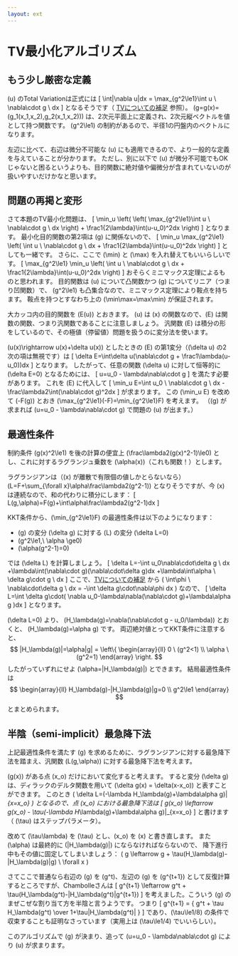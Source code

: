 ```yaml
---
layout: ext
---
```

# TV最小化アルゴリズム

## もう少し厳密な定義

\(u\) のTotal Variationは正式には
\[
\int|\nabla u|dx = \max_{g^2\le1}\int u \ \nabla\cdot g \ dx
\]
となるそうです（ [TVについての補足](TVSupp) 参照）。
\(g=g(x)=(g_1(x_1,x_2),g_2(x_1,x_2))\) は、2次元平面上に定義され、2次元縦ベクトルを値として持つ関数です。
\(g^2\le1\) の制約があるので、半径1の円盤内のベクトルになります。

左辺に比べて、右辺は微分不可能な \(u\) にも適用できるので、より一般的な定義を与えていることが分かります。
ただし、別に以下で \(u\) が微分不可能でもOKじゃないと困るというよりも、目的関数に絶対値や偏微分が含まれていないのが扱いやすいだけかなと思います。

## 問題の再掲と変形

さて本題のTV最小化問題は、
\[
\min_u \left(
  \left( \max_{g^2\le1}\int u \ \nabla\cdot g \ dx \right) +
  \frac1{2\lambda}\int(u-u_0)^2dx
\right)
\]
となります。
最小化目的関数の第2項は \(g\) に関係ないので、
\[
\min_u \max_{g^2\le1} \left(
   \int u \ \nabla\cdot g \ dx +
   \frac1{2\lambda}\int(u-u_0)^2dx
\right)
\]
としても一緒です。
さらに、ここで \(\min\) と \(\max\) を入れ替えてもいいらしいです。
\[
\max_{g^2\le1} \min_u \left(
  \int u \ \nabla\cdot g \ dx +
  \frac1{2\lambda}\int(u-u_0)^2dx
\right)
\]
おそらくミニマックス定理によるものと思われます。
目的関数は \(u\) について凸関数かつ \(g\) についてリニア（つまり凹関数）で、
\(g^2\le1\) も凸集合なので、ミニマックス定理により鞍点を持ちます。
鞍点を持つとすなわち上の \(\min\max=\max\min\) が保証されます。

大カッコ内の目的関数を \(E(u)\) とおきます。
\(u\) は \(x\) の関数なので、\(E\) は関数の関数、つまり汎関数であることに注意しましょう。
汎関数 \(E\) は積分の形をしているので、その極値（停留値）問題を扱うのに変分法を使います。

\(u(x)\rightarrow u(x)+\delta u(x)\) としたときの \(E\) の第1変分（\(\delta u\) の2次の項は無視です）は
\[
\delta E=\int\delta u(\nabla\cdot g + \frac1\lambda(u-u_0))dx
\]
となります。
したがって、任意の関数 \(\delta u\) に対して恒等的に \(\delta E=0\) となるためには、
\[
u=u_0 - \lambda\nabla\cdot g
\]
を満たす必要があります。
これを \(E\) に代入して
\[
\min_u E=\int u_0 \ \nabla\cdot g \ dx
-\frac\lambda2\int(\nabla\cdot g)^2dx
\]
が求まります。
この \(\min_u E\) を改めて \(-F(g)\) とおき \(\max_{g^2\le1}(-F)=\min_{g^2\le1}F\) を考えます。
（\(g\) が求まれば \(u=u_0 - \lambda\nabla\cdot g\) で問題の \(u\) が出ます。）

## 最適性条件

制約条件 \(g(x)^2\le1\) を後の計算の便宜上 \(\frac\lambda2(g(x)^2-1)\le0\) とし、これに対するラグランジュ乗数を \(\alpha(x)\)（これも関数！）とします。

ラグランジアンは（\(x\) が離散で有限個の値しかとらないなら）\(L=F+\sum_{\forall x}\alpha\frac\lambda2(g^2-1)\) となりそうですが、今 \(x\) は連続なので、和の代わりに積分にします：
\[
L(g,\alpha)=F(g)+\int\alpha\frac\lambda2(g^2-1)dx
\]

KKT条件から、\(\min_{g^2\le1}F\) の最適性条件は以下のようになります：

* \(g\) の変分 \(\delta g\) に対する \(L\) の変分 \(\delta L=0\)
* \(g^2\le1,\ \alpha \ge0\)
* \(\alpha(g^2-1)=0\)

では \(\delta L\) を計算しましょう。
\[
\delta L=-\int u_0\nabla\cdot\delta g \ dx
+\lambda\int(\nabla\cdot g)(\nabla\cdot\delta g)dx
+\lambda\int\alpha \ \delta g\cdot g \ dx
\]
ここで、[TVについての補足](TVSupp) から
\(
\int\phi \ \nabla\cdot\delta g \ dx = -\int \delta g\cdot\nabla\phi dx
\)
なので、
\[
\delta L=\int \delta g\cdot(
\nabla u_0-\lambda\nabla(\nabla\cdot g)+\lambda\alpha g
)dx
\]
となります。

\(\delta L=0\) より、
\(H_\lambda(g)=\nabla(\nabla\cdot g - u_0/\lambda)\) とおくと、
\(H_\lambda(g)=\alpha g\) です。
両辺絶対値とってKKT条件に注意すると、
$$
|H_\lambda(g)|=\alpha|g| = \left\{
\begin{array}{ll}
0 \ (g^2<1) \\
\alpha \ (g^2=1)
\end{array}
\right.
$$
したがっていずれにせよ \(\alpha=|H_\lambda(g)|\) とできます。
結局最適性条件は
$$
\begin{array}{ll}
H_\lambda(g)-|H_\lambda(g)|g=0   \\
g^2\le1
\end{array}
$$
とまとめられます。

## 半陰（semi-implicit）最急降下法

上記最適性条件を満たす \(g\) を求めるために、ラグランジアンに対する最急降下法を踏まえ、汎関数 \(L(g,\alpha)\) に対する最急降下法を考えます。

\(g(x)\) がある点 \(x_o\) だけにおいて変化すると考えます。
すると変分 \(\delta g\) は、ディラックのデルタ関数を用いて
\(\delta g(x) = \delta(x-x_o)\)
と表すことができます。
このとき \( \delta L=(-\lambda H_\lambda(g)+\lambda\alpha g)|_{x=x_o} \) となるので、点 \(x_o\) における最急降下法は
\[
g(x_o) \leftarrow g(x_o) - \tau(-\lambda H_\lambda(g)+\lambda\alpha g)|_{x=x_o}
\]
と書けます（ \(\tau\) はステップパラメータ）。

改めて \(\tau\lambda\) を \(\tau\) とし、\(x_o\) を \(x\) と書き直します。
また \(\alpha\) は最終的に \(|H_\lambda(g)|\) にならなければならないので、
降下進行中もその値に固定してしまいましょう：
\(
g \leftarrow g + \tau(H_\lambda(g)-|H_\lambda(g)|g) \ \forall x
\)

さてここで普通なら右辺の \(g\) を \(g^t\)、左辺の \(g\) を \(g^{t+1}\) として反復計算するところですが、Chambolleさんは
\[
g^{t+1} \leftarrow g^t + \tau(H_\lambda(g^t)-|H_\lambda(g^t)|g^{t+1})
\]
を考えました。こういう \(g\) のまぜこぜな割り当て方を半陰と言うようです。
つまり
\[
g^{t+1} = { g^t + \tau H_\lambda(g^t) \over 1+\tau|H_\lambda(g^t)| }
\]
であり、\(\tau\le1/8\) の条件で収束することも証明なさっています（実用上は \(\tau\le1/4\) でいいらしい）。

このアルゴリズムで \(g\) が決まり、追って \(u=u_0 - \lambda\nabla\cdot g\) により \(u\) が求まります。

